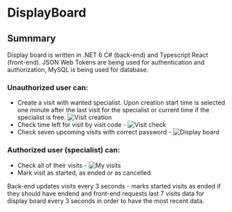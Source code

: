 # DisplayBoard

## Sumnmary
Display board is written in .NET 6 C# (back-end) and Typescript React (front-end). JSON Web Tokens are being used for authentication and authorization, MySQL is being used for database.

### Unauthorized user can:

- Create a visit with wanted specialist. Upon creation start time is selected one minute after the last visit for the specialist or current time if the specialist is free. ![Visit creation](https://i.imgur.com/c8g8vSH.png "Visit creation")
- Check time left for visit by visit code - ![Visit check](https://i.imgur.com/RQuM5G4.png "Visit check")
- Check seven upcoming visits with correct password - ![Display board](https://i.imgur.com/CcIBvh4.png "Display board")

### Authorized user (specialist) can:

- Check all of their visits - ![My visits](https://i.imgur.com/45OvJ6r.png "My visits")
- Mark visit as started, as ended or as cancelled

Back-end updates visits every 3 seconds - marks started visits as ended if they should have endend and front-end requests last 7 visits data for display board every 3 seconds in order to have the most recent data.

